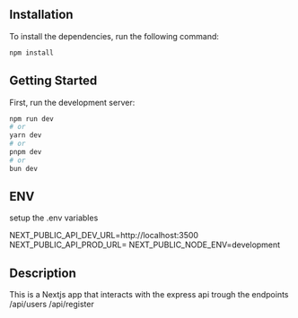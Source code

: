 ## Installation

To install the dependencies, run the following command:

```bash
npm install
```

## Getting Started

First, run the development server:

```bash
npm run dev
# or
yarn dev
# or
pnpm dev
# or
bun dev
```

## ENV

setup the .env variables

NEXT_PUBLIC_API_DEV_URL=http://localhost:3500
NEXT_PUBLIC_API_PROD_URL=
NEXT_PUBLIC_NODE_ENV=development

## Description

This is a Nextjs app that interacts with the express api trough the endpoints
/api/users
/api/register

